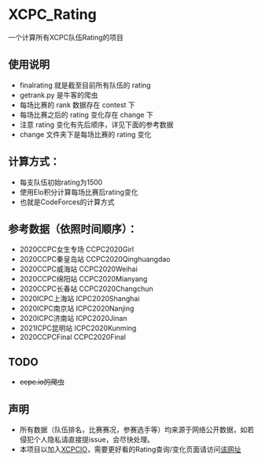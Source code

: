 # XCPC_Rating
一个计算所有XCPC队伍Rating的项目

## 使用说明
- finalrating 就是截至目前所有队伍的 rating
- getrank.py 是牛客的爬虫
- 每场比赛的 rank 数据存在 contest 下
- 每场比赛之后的 rating 变化存在 change 下
- 注意 rating 变化有先后顺序，详见下面的参考数据
- change 文件夹下是每场比赛的 rating 变化

## 计算方式：
- 每支队伍初始rating为1500
- 使用Elo积分计算每场比赛后rating变化
- 也就是CodeForces的计算方式

## 参考数据（依照时间顺序）：
- 2020CCPC女生专场 CCPC2020Girl
- 2020CCPC秦皇岛站 CCPC2020Qinghuangdao
- 2020CCPC威海站 CCPC2020Weihai
- 2020CCPC绵阳站 CCPC2020Mianyang
- 2020CCPC长春站 CCPC2020Changchun
- 2020ICPC上海站 ICPC2020Shanghai
- 2020ICPC南京站 ICPC2020Nanjing
- 2020ICPC济南站 ICPC2020Jinan
- 2021ICPC昆明站 ICPC2020Kunming
- 2020CCPCFinal CCPC2020Final

## TODO
- ~~ccpc.io的爬虫~~

## 声明
- 所有数据（队伍排名，比赛赛况，参赛选手等）均来源于网络公开数据，如若侵犯个人隐私请直接提issue，会尽快处理。
- 本项目以加入[XCPCIO](https://github.com/XCPCIO)，需要更好看的Rating查询/变化页面请访问[该网址](https://rating.xcpcio.com/)
